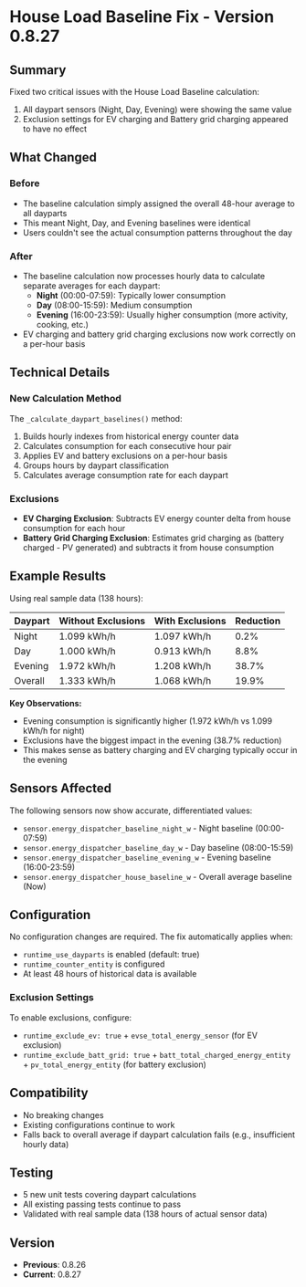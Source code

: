 # House Load Baseline Fix - Version 0.8.27

## Summary
Fixed two critical issues with the House Load Baseline calculation:
1. All daypart sensors (Night, Day, Evening) were showing the same value
2. Exclusion settings for EV charging and Battery grid charging appeared to have no effect

## What Changed

### Before
- The baseline calculation simply assigned the overall 48-hour average to all dayparts
- This meant Night, Day, and Evening baselines were identical
- Users couldn't see the actual consumption patterns throughout the day

### After
- The baseline calculation now processes hourly data to calculate separate averages for each daypart:
  - **Night** (00:00-07:59): Typically lower consumption
  - **Day** (08:00-15:59): Medium consumption
  - **Evening** (16:00-23:59): Usually higher consumption (more activity, cooking, etc.)
- EV charging and battery grid charging exclusions now work correctly on a per-hour basis

## Technical Details

### New Calculation Method
The `_calculate_daypart_baselines()` method:
1. Builds hourly indexes from historical energy counter data
2. Calculates consumption for each consecutive hour pair
3. Applies EV and battery exclusions on a per-hour basis
4. Groups hours by daypart classification
5. Calculates average consumption rate for each daypart

### Exclusions
- **EV Charging Exclusion**: Subtracts EV energy counter delta from house consumption for each hour
- **Battery Grid Charging Exclusion**: Estimates grid charging as (battery charged - PV generated) and subtracts it from house consumption

## Example Results

Using real sample data (138 hours):

| Daypart | Without Exclusions | With Exclusions | Reduction |
|---------|-------------------|-----------------|-----------|
| Night   | 1.099 kWh/h       | 1.097 kWh/h     | 0.2%      |
| Day     | 1.000 kWh/h       | 0.913 kWh/h     | 8.8%      |
| Evening | 1.972 kWh/h       | 1.208 kWh/h     | 38.7%     |
| Overall | 1.333 kWh/h       | 1.068 kWh/h     | 19.9%     |

**Key Observations:**
- Evening consumption is significantly higher (1.972 kWh/h vs 1.099 kWh/h for night)
- Exclusions have the biggest impact in the evening (38.7% reduction)
- This makes sense as battery charging and EV charging typically occur in the evening

## Sensors Affected

The following sensors now show accurate, differentiated values:
- `sensor.energy_dispatcher_baseline_night_w` - Night baseline (00:00-07:59)
- `sensor.energy_dispatcher_baseline_day_w` - Day baseline (08:00-15:59)
- `sensor.energy_dispatcher_baseline_evening_w` - Evening baseline (16:00-23:59)
- `sensor.energy_dispatcher_house_baseline_w` - Overall average baseline (Now)

## Configuration

No configuration changes are required. The fix automatically applies when:
- `runtime_use_dayparts` is enabled (default: true)
- `runtime_counter_entity` is configured
- At least 48 hours of historical data is available

### Exclusion Settings
To enable exclusions, configure:
- `runtime_exclude_ev: true` + `evse_total_energy_sensor` (for EV exclusion)
- `runtime_exclude_batt_grid: true` + `batt_total_charged_energy_entity` + `pv_total_energy_entity` (for battery exclusion)

## Compatibility

- No breaking changes
- Existing configurations continue to work
- Falls back to overall average if daypart calculation fails (e.g., insufficient hourly data)

## Testing

- 5 new unit tests covering daypart calculations
- All existing passing tests continue to pass
- Validated with real sample data (138 hours of actual sensor data)

## Version
- **Previous**: 0.8.26
- **Current**: 0.8.27
